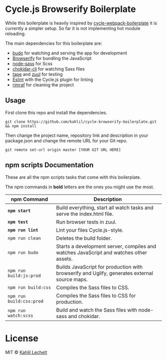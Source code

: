 # Cycle.js Browserify Boilerplate

While this boilerplate is heavily inspired by [cycle-webpack-boilerplate](https://github.com/Cmdv/cycle-webpack-boilerplate)
it is currently a simpler setup. So far it is not implementing hot module reloading.

The main dependencies for this boilerplate are:

- [budo](http://npm.im/budo) for watching and serving the app for development
- [Browserify](http://npm.im/browserify) for bundling the JavaScript
- [node-sass](http://npm.im/node-sass) for Scss
- [chokidar-cli](http://npm.im/chokidar-cli) for watching Sass files
- [tape](http://npm.im/tape) and [zuul](http://npm.im/zuul) for testing
- [Eslint](http://npm.im/eslint) with the Cycle.js plugin for linting
- [rimraf](http://npm.im/rimraf) for cleaning the project

## Usage

First clone this repo and install the dependencies.

```shell
git clone https://github.com/kahlil/cycle-browserify-boilerplate.git && npm install
```

Then change the project name, repository link and description in your package.json and change
the remote URL for your Git repo.

```shell
git remote set-url origin master [YOUR GIT URL HERE]
```

## npm scripts Documentation

These are all the npm scripts tasks that come with this boilerplate.

The npm commands in **bold** letters are the ones you might use the most.

| npm Command | Description |
| ----------- | ----------- |
| **`npm start`** | Build everything, start all watch tasks and serve the index.html file. |
| **`npm test`** | Run browser tests in zuul. |
| **`npm run lint`** | Lint your files Cycle.js-style. |
| `npm run clean` | Deletes the build folder. |
| `npm run budo` | Starts a development server, compiles and watches JavaScript and watches other assets. |
| `npm run build:js:prod` | Builds JavaScript for production with browserify and Uglify, generates external source maps. |
| `npm run build:css` | Compiles the Sass files to CSS. |
| `npm run build:css:prod` | Compiles the Sass files to CSS for production. |
| `npm run watch:scss` | Build and watch the Sass files with node-sass and chokidar. |

# License

MIT © [Kahlil Lechelt](http://kahlil.info)
